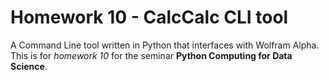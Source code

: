 # Homework 10 - CalcCalc CLI tool

A Command Line tool written in Python that interfaces with Wolfram Alpha. This is for *homework 10* for the seminar **Python Computing for Data Science**.
